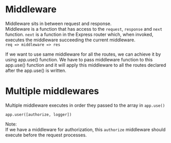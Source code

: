# Middleware
Middleware sits in between request and response.      
Middleware is a function that has access to the `request`, `response` and `next` function. `next` is a function
in the Express router which, when invoked, executes the middleware succeeding the current middleware.  
`req => middleware => res`  

If we want to use same middleware for all the routes, we can achieve it by using app.use() function. 
We have to pass middleware function to this app.use() function and it will apply this middleware to all 
the routes declared after the app.use() is written.  

# Multiple middlewares
Multiple middleware executes in order they passed to the array in `app.use()`
```
app.user([authorize, logger])
```

Note:  
If we have a middleware for authorization, this `authorize` middleware should execute before the request processes.
